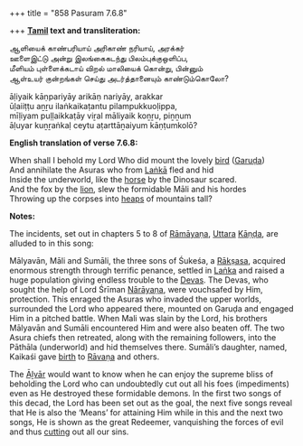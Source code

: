 +++
title = "858 Pasuram 7.6.8"

+++
**[Tamil](/definition/tamil#history "show Tamil definitions") text and transliteration:**

ஆளியைக் காண்பரியாய் அரிகாண் நரியாய், அரக்கர்  
ஊளைஇட்டு அன்று இலங்கைகடந்து பிலம்புக்குஒளிப்ப,  
மீளியம் புள்ளைக்கடாய் விறல் மாலியைக் கொன்று, பின்னும்  
ஆள்உயர் குன்றங்கள் செய்து அடர்த்தானையும் காண்டும்கொலோ?

āḷiyaik kāṇpariyāy arikāṇ nariyāy, arakkar  
ūḷaiiṭṭu aṉṟu ilaṅkaikaṭantu pilampukkuoḷippa,  
mīḷiyam puḷḷaikkaṭāy viṟal māliyaik koṉṟu, piṉṉum  
āḷuyar kuṉṟaṅkaḷ ceytu aṭarttāṉaiyum kāṇṭumkolō?

**English translation of verse 7.6.8:**

When shall I behold my Lord Who did mount the lovely [bird](/definition/bird#history "show bird definitions") ([Garuḍa](/definition/garuda#vaishnavism "show Garuḍa definitions"))  
And annihilate the Asuras who from [Laṅkā](/definition/lanka#vaishnavism "show Laṅkā definitions") fled and hid  
Inside the underworld, like the [horse](/definition/horse#history "show horse definitions") by the Dinosaur scared.  
And the fox by the [lion](/definition/lion#history "show lion definitions"), slew the formidable Māli and his hordes  
Throwing up the corpses into [heaps](/definition/heap#history "show heaps definitions") of mountains tall?

**Notes:**

The incidents, set out in chapters 5 to 8 of [Rāmāyaṇa](/definition/ramayana#vaishnavism "show Rāmāyaṇa definitions"), [Uttara](/definition/uttara#vaishnavism "show Uttara definitions") [Kāṇḍa](/definition/kanda#history "show Kāṇḍa definitions"), are alluded to in this song:

Mālyavān, Māli and Sumāli, the three sons of Śukeśa, a [Rākṣasa](/definition/rakshasa#vaishnavism "show Rākṣasa definitions"), acquired enormous strength through terrific penance, settled in [Laṅka](/definition/lanka#vaishnavism "show Laṅka definitions") and raised a huge population giving endless trouble to the [Devas](/definition/deva#vaishnavism "show Devas definitions"). The Devas, who sought the help of Lord Śrīman [Nārāyaṇa](/definition/narayana#vaishnavism "show Nārāyaṇa definitions"), were vouchsafed by Him, protection. This enraged the Asuras who invaded the upper worlds, surrounded the Lord who appeared there, mounted on Garuḍa and engaged Him in a pitched battle. When Mali was slain by the Lord, his brothers Mālyavān and Sumāli encountered Him and were also beaten off. The two Asura chiefs then retreated, along with the remaining followers, into the Pāthāla (underworld) and hid themselves there. Sumāli’s daughter, named, Kaikaśi gave [birth](/definition/birth#history "show birth definitions") to [Rāvaṇa](/definition/ravana#vaishnavism "show Rāvaṇa definitions") and others.

The [Āḻvār](/definition/aḻvar#vaishnavism "show Āḻvār definitions") would want to know when he can enjoy the supreme bliss of beholding the Lord who can undoubtedly cut out all his foes (impediments) even as He destroyed these formidable demons. In the first two songs of this decad, the Lord has been set out as the goal, the next five songs reveal that He is also the ‘Means’ for attaining Him while in this and the next two songs, He is shown as the great Redeemer, vanquishing the forces of evil and thus [cutting](/definition/cutting#history "show cutting definitions") out all our sins.


